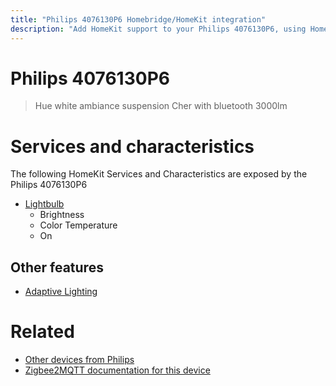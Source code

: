 ```yaml
---
title: "Philips 4076130P6 Homebridge/HomeKit integration"
description: "Add HomeKit support to your Philips 4076130P6, using Homebridge, Zigbee2MQTT and homebridge-z2m."
---
```

<!---
This file has been GENERATED using src/docgen/docgen.ts
DO NOT EDIT THIS FILE MANUALLY!
-->
# Philips 4076130P6
> Hue white ambiance suspension Cher with bluetooth 3000lm


# Services and characteristics
The following HomeKit Services and Characteristics are exposed by
the Philips 4076130P6

* [Lightbulb](../../light.md)
  * Brightness
  * Color Temperature
  * On

## Other features
* [Adaptive Lighting](../../light.md)

# Related
* [Other devices from Philips](../index.md#philips)
* [Zigbee2MQTT documentation for this device](https://www.zigbee2mqtt.io/devices/4076130P6.html)